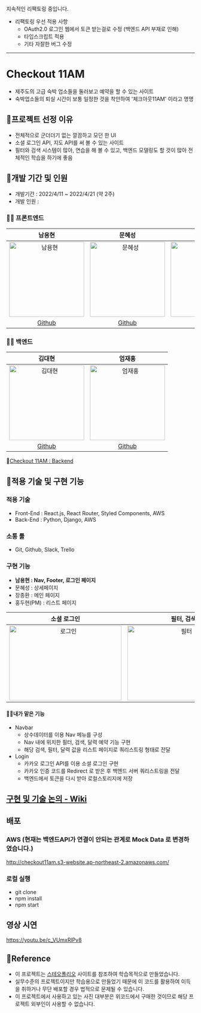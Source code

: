 지속적인 리팩토링 중입니다.

- 리팩토링 우선 적용 사항
  - OAuth2.0 로그인 웹에서 토큰 받는걸로 수정 (백엔드 API 부재로 인해)
  - 타입스크립트 적용
  - 기타 자잘한 버그 수정

---

# Checkout 11AM

- 제주도의 고급 숙박 업소들을 둘러보고 예약을 할 수 있는 사이트
- 숙박업소들의 퇴실 시간이 보통 일정한 것을 착안하여 '체크아웃11AM' 이라고 명명

## 📌프로젝트 선정 이유

- 전체적으로 군더더기 없는 깔끔하고 모던 한 UI
- 소셜 로그인 API, 지도 API를 써 볼 수 있는 사이트
- 필터와 검색 시스템이 많아, 연습을 해 볼 수 있고, 백엔드 모델링도 할 것이 많아 전체적인 학습을 하기에 좋음

## 📌개발 기간 및 인원

- 개발기간 : 2022/4/11 ~ 2022/4/21 (약 2주)
- 개발 인원 :

### 🧑‍💻 프론트엔드

|                                                                       **남용현**                                                                        |                                                                         문혜성                                                                          |                                                                         장종환                                                                          |                                                                         홍두현                                                                          |
| :-----------------------------------------------------------------------------------------------------------------------------------------------------: | :-----------------------------------------------------------------------------------------------------------------------------------------------------: | :-----------------------------------------------------------------------------------------------------------------------------------------------------: | :-----------------------------------------------------------------------------------------------------------------------------------------------------: |
| <img width="200" height="200" alt="남용현" src="https://user-images.githubusercontent.com/95746551/162573146-2b6f6d85-c928-4fd0-ba62-94644140fa53.png"> | <img width="200" height="200" alt="문혜성" src="https://user-images.githubusercontent.com/95746551/164890565-7a9c4aee-d45b-462d-b5de-bcec7ccd858f.png"> | <img width="200" height="200" alt="장종환" src="https://user-images.githubusercontent.com/95746551/164890562-47dc77ed-780b-47bb-ba0e-cd593924d96c.png"> | <img width="200" height="200" alt="홍두현" src="https://user-images.githubusercontent.com/95746551/164890556-07f3a9b9-f416-4efc-9756-789b6b00f30d.png"> |
|                                                       [Github](https://github.com/sunnyfterrain)                                                        |                                                        [Github](https://github.com/Moonhyeseong)                                                        |                                                         [Github](https://github.com/jonghwann)                                                          |                                                        [Github](https://github.com/HongDuHyeon)                                                         |

### 🧑‍💻 백엔드

|                                                                         김대현                                                                          |                                                                         엄재홍                                                                          |
| :-----------------------------------------------------------------------------------------------------------------------------------------------------: | :-----------------------------------------------------------------------------------------------------------------------------------------------------: |
| <img width="200" height="200" alt="김대현" src="https://user-images.githubusercontent.com/95746551/164890566-b34e9b20-ee73-4b0c-9cb7-0b0bb56726bc.png"> | <img width="200" height="200" alt="엄재홍" src="https://user-images.githubusercontent.com/95746551/164890563-56269fb5-7c68-4402-895d-dd80038c5e03.png"> |
|                                                          [Github](https://github.com/kdh10806)                                                          |                                                        [Github](https://github.com/youbeemuhwan)                                                        |

🔗[Checkout 11AM : Backend](https://github.com/wecode-bootcamp-korea/31-2nd-checkout-11AM-backend)

## 📌적용 기술 및 구현 기능

### 적용 기술

- Front-End : React.js, React Router, Styled Components, AWS
- Back-End : Python, Django, AWS

### 소통 툴

- Git, Github, Slack, Trello
  ​

### 구현 기능

- **남용현 : Nav, Footer, 로그인 페이지**
- 문혜성 : 상세페이지
- 장종환 : 메인 페이지
- 홍두현(PM) : 리스트 페이지

|                                                                       소셜 로그인                                                                       |                                                                      필터, 검색                                                                       |                                                                   리스트 페이지                                                                   |                                                                    상세 페이지                                                                    |
| :-----------------------------------------------------------------------------------------------------------------------------------------------------: | :---------------------------------------------------------------------------------------------------------------------------------------------------: | :-----------------------------------------------------------------------------------------------------------------------------------------------: | :-----------------------------------------------------------------------------------------------------------------------------------------------: |
| <img width="300" height="200" alt="로그인" src="https://user-images.githubusercontent.com/95746551/164892050-a9cae05f-46c7-47f7-a761-046cfbda283d.gif"> | <img width="300" height="200" alt="필터" src="https://user-images.githubusercontent.com/95746551/164892061-28e1b662-4259-4c3c-a3a8-8febe990baf5.gif"> | <img width="300" height="200" alt="" src="https://user-images.githubusercontent.com/95746551/164892489-e7d67f82-80c8-4a2d-bf14-b60ff7f84642.gif"> | <img width="300" height="200" alt="" src="https://user-images.githubusercontent.com/95746551/164892316-ef688b01-59ca-4966-9365-f3bbf20ace96.gif"> |

#### 🧑‍💻내가 맡은 기능

- Navbar
  - 상수데이터를 이용 Nav 메뉴를 구성
  - Nav 내에 위치한 필터, 검색, 달력 예약 기능 구현
  - 해당 검색, 필터, 달력 값을 리스트 페이지로 쿼리스트링 형태로 전달
- Login
  - 카카오 로그인 API를 이용 소셜 로그인 구현
  - 카카오 인증 코드를 Redirect 로 받은 후 백엔드 서버 쿼리스트링을 전달
  - 백엔드에서 토큰을 다시 받아 로컬스토리지에 저장

## [구현 및 기술 논의 - Wiki](https://github.com/sunnyfterrain/checkout11AM/wiki/checkout11AM)

## 배포

### AWS (현재는 백엔드API가 연결이 안되는 관계로 Mock Data 로 변경하였습니다.)

http://checkout11am.s3-website.ap-northeast-2.amazonaws.com/

### 로컬 실행

- git clone
- npm install
- npm start

## 영상 시연

https://youtu.be/c_VUmxRlPv8

## 📌Reference

- 이 프로젝트는 [스테오폴리오](https://www.stayfolio.com/) 사이트를 참조하여 학습목적으로 만들었습니다.
- 실무수준의 프로젝트이지만 학습용으로 만들었기 때문에 이 코드를 활용하여 이득을 취하거나 무단 배포할 경우 법적으로 문제될 수 있습니다.
- 이 프로젝트에서 사용하고 있는 사진 대부분은 위코드에서 구매한 것이므로 해당 프로젝트 외부인이 사용할 수 없습니다.
